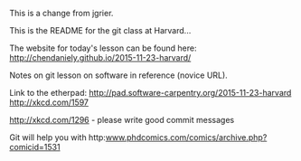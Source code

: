 This is a change from jgrier.

This is the README for the git class at Harvard...

The website for today's lesson can  be found here:
  http://chendaniely.github.io/2015-11-23-harvard/

Notes on git lesson on software in reference (novice URL).

Link to the etherpad: http://pad.software-carpentry.org/2015-11-23-harvard
http://xkcd.com/1597

http://xkcd.com/1296 - please write good commit messages

Git will help you with
http:www.phdcomics.com/comics/archive.php?comicid=1531

